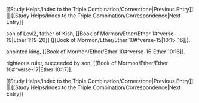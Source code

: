 [[Study Helps/Index to the Triple Combination/Cornerstone|Previous Entry]]  ||  [[Study Helps/Index to the Triple Combination/Correspondence|Next Entry]]

 son of Levi2, father of Kish, [[Book of Mormon/Ether/Ether 1#^verse-19|Ether 1:19-20]] ([[Book of Mormon/Ether/Ether 10#^verse-15|10:15-16]]).

 anointed king, [[Book of Mormon/Ether/Ether 10#^verse-16|Ether 10:16]].

 righteous ruler, succeeded by son, [[Book of Mormon/Ether/Ether 10#^verse-17|Ether 10:17]].

[[Study Helps/Index to the Triple Combination/Cornerstone|Previous Entry]]  ||  [[Study Helps/Index to the Triple Combination/Correspondence|Next Entry]]
